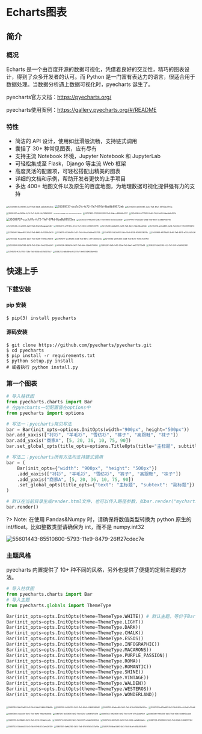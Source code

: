 # Echarts图表

## 简介

### 概况

Echarts 是一个由百度开源的数据可视化，凭借着良好的交互性，精巧的图表设计，得到了众多开发者的认可。而 Python 是一门富有表达力的语言，很适合用于数据处理。当数据分析遇上数据可视化时，pyecharts 诞生了。

pyecharts官方文档：https://pyecharts.org/

pyecharts使用案例：https://gallery.pyecharts.org/#/README

### 特性

- 简洁的 API 设计，使用如丝滑般流畅，支持链式调用
- 囊括了 30+ 种常见图表，应有尽有
- 支持主流 Notebook 环境，Jupyter Notebook 和 JupyterLab
- 可轻松集成至 Flask，Django 等主流 Web 框架
- 高度灵活的配置项，可轻松搭配出精美的图表
- 详细的文档和示例，帮助开发者更快的上手项目
- 多达 400+ 地图文件以及原生的百度地图，为地理数据可视化提供强有力的支持

<img src="image/52332988-0b243180-2a37-11e9-9db8-eb6b8c86a0de.png" alt="52332988-0b243180-2a37-11e9-9db8-eb6b8c86a0de" style="zoom:33%;" />

<img src="image/35089737-ccc1c01c-fc72-11e7-874d-8ba8b89572eb.png" alt="35089737-ccc1c01c-fc72-11e7-874d-8ba8b89572eb" style="zoom:50%;" />

<img src="image/52348202-bb596080-2a5e-11e9-84a7-60732be0743a.gif" alt="52348202-bb596080-2a5e-11e9-84a7-60732be0743a" style="zoom:33%;" />

<img src="image/35090457-afc0658e-fc74-11e7-9c58-24c780436287.gif" alt="35090457-afc0658e-fc74-11e7-9c58-24c780436287" style="zoom:33%;" />

<img src="image/57567164-bdd5a880-7407-11e9-8d19-9be2776c57fa.png" alt="57567164-bdd5a880-7407-11e9-8d19-9be2776c57fa" style="zoom:20%;" />

<img src="image/52727805-f7f20280-2ff0-11e9-91ab-cd99848e3127.gif" alt="52727805-f7f20280-2ff0-11e9-91ab-cd99848e3127" style="zoom:33%;" />

<img src="image/52346064-b7770f80-2a59-11e9-9e03-6dae3a8c637d.gif" alt="52346064-b7770f80-2a59-11e9-9e03-6dae3a8c637d" style="zoom:33%;" />

<img src="image/35089737-ccc1c01c-fc72-11e7-874d-8ba8b89572ea.png" alt="35089737-ccc1c01c-fc72-11e7-874d-8ba8b89572ea" style="zoom:50%;" />

<img src="image/52535013-e48e2f80-2d83-11e9-8886-ac0d2122d6af.png" alt="52535013-e48e2f80-2d83-11e9-8886-ac0d2122d6af" style="zoom:33%;" />

<img src="image/52197440-843a5200-289a-11e9-8601-3ce8d945b04a.gif" alt="52197440-843a5200-289a-11e9-8601-3ce8d945b04a" style="zoom:33%;" />

<img src="image/52349544-c2ce3900-2a61-11e9-82af-28aaaaae0d67.gif" alt="52349544-c2ce3900-2a61-11e9-82af-28aaaaae0d67" style="zoom:33%;" />

<img src="image/35082279-e111743c-fc53-11e7-9362-580160593715.gif" alt="35082279-e111743c-fc53-11e7-9362-580160593715" style="zoom:33%;" />

<img src="image/52345490-4a16af00-2a58-11e9-9b43-7bbc86aa05b6.gif" alt="52345490-4a16af00-2a58-11e9-9b43-7bbc86aa05b6" style="zoom:33%;" />

<img src="image/52332816-ac5eb800-2a36-11e9-8227-3538976f447d.gif" alt="52332816-ac5eb800-2a36-11e9-8227-3538976f447d" style="zoom:33%;" />

<img src="image/52798246-7ebae400-30b2-11e9-8489-6c10339c3429.gif" alt="52798246-7ebae400-30b2-11e9-8489-6c10339c3429" style="zoom:33%;" />

<img src="image/52345115-6534ef00-2a57-11e9-80cd-9cbfed252139.gif" alt="52345115-6534ef00-2a57-11e9-80cd-9cbfed252139" style="zoom:33%;" />

<img src="image/52347915-0a52c600-2a5e-11e9-8039-41268238576c.gif" alt="52347915-0a52c600-2a5e-11e9-8039-41268238576c" style="zoom:33%;" />



<img src="image/52433989-4f075b80-2b49-11e9-9979-ef32c2d17c96.gif" alt="52433989-4f075b80-2b49-11e9-9979-ef32c2d17c96" style="zoom:33%;" />

<img src="image/52464826-4baab900-2bb7-11e9-8299-776f5ee43670.gif" alt="52464826-4baab900-2bb7-11e9-8299-776f5ee43670" style="zoom:33%;" />

<img src="image/52464647-aee81b80-2bb6-11e9-864e-c544392e523a.gif" alt="52464647-aee81b80-2bb6-11e9-864e-c544392e523a" style="zoom:33%;" />

<img src="image/52465183-a55fb300-2bb8-11e9-8c10-4519c4e3f758.gif" alt="52465183-a55fb300-2bb8-11e9-8c10-4519c4e3f758" style="zoom:33%;" />

<img src="image/52533994-932b7380-2d76-11e9-93b4-0de3132eb941.gif" alt="52533994-932b7380-2d76-11e9-93b4-0de3132eb941" style="zoom:33%;" />

<img src="image/44004598-5636d74e-9e97-11e8-8a5c-92de6278880d.gif" alt="44004598-5636d74e-9e97-11e8-8a5c-92de6278880d" style="zoom:30%;" />

<img src="image/52802261-8d0cfe00-30ba-11e9-8ae7-ae0773770a59.gif" alt="52802261-8d0cfe00-30ba-11e9-8ae7-ae0773770a59" style="zoom:33%;" />

<img src="image/35082251-b9e23982-fc53-11e7-8341-e7da1842389f.gif" alt="35082251-b9e23982-fc53-11e7-8341-e7da1842389f" style="zoom:30%;" />

<img src="image/57545910-431c7700-738e-11e9-896b-e071b55115c7.png" alt="57545910-431c7700-738e-11e9-896b-e071b55115c7" style="zoom:33%;" />

<img src="image/35082102-fd8d884a-fc52-11e7-9e40-5f94098d4493.gif" alt="35082102-fd8d884a-fc52-11e7-9e40-5f94098d4493" style="zoom:32%;" />

## 快速上手

### 下载安装

#### pip 安装

```shell
$ pip(3) install pyecharts
```

#### 源码安装

```shell
$ git clone https://github.com/pyecharts/pyecharts.git
$ cd pyecharts
$ pip install -r requirements.txt
$ python setup.py install
# 或者执行 python install.py
```

### 第一个图表

```python
# 导入柱状图
from pyecharts.charts import Bar
# 在pyecharts一切配置皆在options中
from pyecharts import options

# 写法一：pyecharts常见写法
bar = Bar(init_opts=options.InitOpts(width="900px", height="500px"))
bar.add_xaxis(["衬衫", "羊毛衫", "雪纺衫", "裤子", "高跟鞋", "袜子"])
bar.add_yaxis("商家A", [5, 20, 36, 10, 75, 90])
bar.set_global_opts(title_opts=options.TitleOpts(title="主标题", subtitle="副标题"))

# 写法二：pyecharts所有方法均支持链式调用
bar = (
    Bar(init_opts={"width": "900px", "height": "500px"})
    .add_xaxis(["衬衫", "羊毛衫", "雪纺衫", "裤子", "高跟鞋", "袜子"])
    .add_yaxis("商家A", [5, 20, 36, 10, 75, 90])
    .set_global_opts(title_opts={"text": "主标题", "subtext": "副标题"})
)

# 默认在当前目录生成render.html文件，也可以传入路径参数，如bar.render("mycharts.html")
bar.render()
```

?> Note: 在使用 Pandas&Numpy 时，请确保将数值类型转换为 python 原生的 int/float。比如整数类型请确保为 int，而不是 numpy.int32

![55601443-85510800-5793-11e9-8479-26ff27cdec7e](image/55601443-85510800-5793-11e9-8479-26ff27cdec7e.png)

### 主题风格

pyecharts 内置提供了 10+ 种不同的风格，另外也提供了便捷的定制主题的方法。

```python
# 导入柱状图
from pyecharts.charts import Bar
# 导入主题
from pyecharts.globals import ThemeType

Bar(init_opts=opts.InitOpts(theme=ThemeType.WHITE)) # 默认主题，等价于Bar()
Bar(init_opts=opts.InitOpts(theme=ThemeType.LIGHT))
Bar(init_opts=opts.InitOpts(theme=ThemeType.DARK))
Bar(init_opts=opts.InitOpts(theme=ThemeType.CHALK))
Bar(init_opts=opts.InitOpts(theme=ThemeType.ESSOS))
Bar(init_opts=opts.InitOpts(theme=ThemeType.INFOGRAPHIC))
Bar(init_opts=opts.InitOpts(theme=ThemeType.MACARONS))
Bar(init_opts=opts.InitOpts(theme=ThemeType.PURPLE_PASSION))
Bar(init_opts=opts.InitOpts(theme=ThemeType.ROMA))
Bar(init_opts=opts.InitOpts(theme=ThemeType.ROMANTIC))
Bar(init_opts=opts.InitOpts(theme=ThemeType.SHINE))
Bar(init_opts=opts.InitOpts(theme=ThemeType.VINTAGE))
Bar(init_opts=opts.InitOpts(theme=ThemeType.WALDEN))
Bar(init_opts=opts.InitOpts(theme=ThemeType.WESTEROS))
Bar(init_opts=opts.InitOpts(theme=ThemeType.WONDERLAND))
```

<img src="image/55897058-5bb03a80-5bf2-11e9-9ab8-7d6b5419b68b.png" alt="55897058-5bb03a80-5bf2-11e9-9ab8-7d6b5419b68b" style="zoom:33%;" />

<img src="image/55897092-6cf94700-5bf2-11e9-8fa9-e7d880481a90.png" alt="55897092-6cf94700-5bf2-11e9-8fa9-e7d880481a90" style="zoom:33%;" />

<img src="image/55897130-80a4ad80-5bf2-11e9-836d-748b15b260ce.png" alt="55897130-80a4ad80-5bf2-11e9-836d-748b15b260ce" style="zoom:33%;" />

<img src="image/55897251-bd70a480-5bf2-11e9-805e-6c0bd5e76b48.png" alt="55897251-bd70a480-5bf2-11e9-805e-6c0bd5e76b48" style="zoom:33%;" />

<img src="image/55897288-cfeade00-5bf2-11e9-8b45-1f8aa45a166b.png" alt="55897288-cfeade00-5bf2-11e9-8b45-1f8aa45a166b" style="zoom:33%;" />

<img src="image/55897310-dc6f3680-5bf2-11e9-921a-cc8981570378.png" alt="55897310-dc6f3680-5bf2-11e9-921a-cc8981570378" style="zoom:33%;" />

<img src="image/55897352-ef820680-5bf2-11e9-8d4f-314c2abb40df.png" alt="55897352-ef820680-5bf2-11e9-8d4f-314c2abb40df" style="zoom:33%;" />

<img src="image/55897399-ff99e600-5bf2-11e9-9135-0a186f0acad5.png" alt="55897399-ff99e600-5bf2-11e9-9135-0a186f0acad5" style="zoom:33%;" />

<img src="image/55897419-0d4f6b80-5bf3-11e9-8314-f433ab1cca5c.png" alt="55897419-0d4f6b80-5bf3-11e9-8314-f433ab1cca5c" style="zoom:33%;" />

<img src="image/55897475-2821e000-5bf3-11e9-9079-e8a6458900b2.png" alt="55897475-2821e000-5bf3-11e9-9079-e8a6458900b2" style="zoom:33%;" />

<img src="image/55897502-366ffc00-5bf3-11e9-8492-ca9e162dafac.png" alt="55897502-366ffc00-5bf3-11e9-8492-ca9e162dafac" style="zoom:33%;" />

<img src="image/55897530-47b90880-5bf3-11e9-89d8-5466f0f7f3b1.png" alt="55897530-47b90880-5bf3-11e9-89d8-5466f0f7f3b1" style="zoom:33%;" />

<img src="image/55897553-556e8e00-5bf3-11e9-8146-67c3e4d30109.png" alt="55897553-556e8e00-5bf3-11e9-8146-67c3e4d30109" style="zoom:33%;" />

<img src="image/55897595-6a4b2180-5bf3-11e9-97b1-61b9c575af9e.png" alt="55897595-6a4b2180-5bf3-11e9-97b1-61b9c575af9e" style="zoom:33%;" />

<img src="image/55897678-8bac0d80-5bf3-11e9-9ca4-a85b3868cf81.png" alt="55897678-8bac0d80-5bf3-11e9-9ca4-a85b3868cf81" style="zoom:33%;" />

